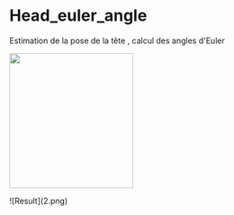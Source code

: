 # Head_euler_angle
Estimation de la pose de la tête , calcul des angles d'Euler
<p>
    <img src="https://github.com/Fszta/Head_euler_angle/Result/2.png" width="220" height="240" />
</p>
![Result](2.png)
